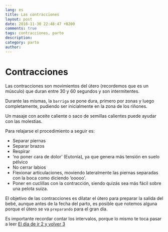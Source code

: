 ```yaml
---
lang: es
title: Las contracciones
layout: post
date: 2018-11-30 22:48:47 +0200
comments: true
tags: contracciones, parto
description:
category: parto
author:
---
```


# Contracciones

Las contracciones son movimientos del útero (recordemos que es un músculo) que duran entre 30 y 60 segundos y son intermitentes.

Durante las mismas, la `barriga` se pone dura, primero por zonas y luego completamente, pudiendo ser inicialmente en la zona de los riñones.

Un masaje con aceite caliente o saco de semillas calientes puede ayudar con las molestias.

Para relajarse el procedimiento a seguir es:

- Separar piernas
- Separar brazos
- Respirar
- ‘no poner cara de dolor’ (Eutonía), ya que genera más tensión en suelo pélvico
- No cerrar labios
- Flexionar articulaciones, moviendo lateralmente las piernas separadas con la boca como diciendo ‘ooooo’.
- Poner en cuclillas con la contracción, siendo quizás sea más fácil sobre una pelota suiza.

El objetivo de las contracciones es dilatar el útero para preparar la salida del bebé, aunque antes de la fecha del parto, es posible que notemos alguna porque el útero se va `preparando` para el gran día.

Es importante recordar contar los intervalos, porque lo mismo te toca pasar a leer [El día de ir 2 y volver 3]({filename}el-dia-de-ir-2-y-volver-3.md)